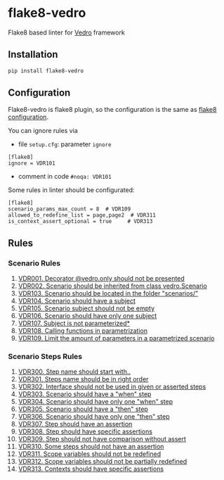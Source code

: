 # flake8-vedro
Flake8 based linter for [Vedro](https://vedro.io/) framework

## Installation

```bash
pip install flake8-vedro
```

## Configuration
Flake8-vedro is flake8 plugin, so the configuration is the same as [flake8 configuration](https://flake8.pycqa.org/en/latest/user/configuration.html).

You can ignore rules via
- file `setup.cfg`: parameter `ignore`
```editorconfig
[flake8]
ignore = VDR101
```
- comment in code `#noqa: VDR101`

Some rules in linter should be configurated:
```editorconfig
[flake8]
scenario_params_max_count = 8  # VDR109
allowed_to_redefine_list = page,page2  # VDR311
is_context_assert_optional = true     # VDR313
```

## Rules

### Scenario Rules
1. [VDR001. Decorator @vedro.only should not be presented](./flake8_vedro/rules/VDR101.md)
2. [VDR002. Scenario should be inherited from class vedro.Scenario](./flake8_vedro/rules/VDR102.md)
3. [VDR103. Scenario should be located in the folder "scenarios/”](./flake8_vedro/rules/VDR103.md)
4. [VDR104. Scenario should have a subject](./flake8_vedro/rules/VDR104.md)
5. [VDR105. Scenario subject should not be empty](./flake8_vedro/rules/VDR105.md)
6. [VDR106. Scenario should have only one subject](./flake8_vedro/rules/VDR106.md)
7. [VDR107. Subject is not parameterized*](./flake8_vedro/rules/VDR107.md)
8. [VDR108. Calling functions in parametrization](./flake8_vedro/rules/VDR108.md)
9. [VDR109. Limit the amount of parameters in a parametrized scenario](./flake8_vedro/rules/VDR109.md)


###  Scenario Steps Rules
1. [VDR300. Step name should start with..](./flake8_vedro/rules/VDR300.md)
2. [VDR301. Steps name should be in right order](./flake8_vedro/rules/VDR301.md)
3. [VDR302. Interface should not be used in given or asserted steps](./flake8_vedro/rules/VDR302.md)
4. [VDR303. Scenario should have a "when" step](./flake8_vedro/rules/VDR303.md)
5. [VDR304. Scenario should have only one "when" step](./flake8_vedro/rules/VDR304.md)
6. [VDR305. Scenario should have a "then" step](./flake8_vedro/rules/VDR305.md)
7. [VDR306. Scenario should have only one "then" step](./flake8_vedro/rules/VDR306.md)
8. [VDR307. Step should have an assertion](./flake8_vedro/rules/VDR307.md)
9. [VDR308. Step should have specific assertions](./flake8_vedro/rules/VDR308.md)
10. [VDR309. Step should not have comparison without assert](./flake8_vedro/rules/VDR309.md)
11. [VDR310. Some steps should not have an assertion](./flake8_vedro/rules/VDR310.md)
12. [VDR311. Scope variables should not be redefined](./flake8_vedro/rules/VDR311.md)
13. [VDR312. Scope variables should not be partially redefined](./flake8_vedro/rules/VDR312.md)
14. [VDR313. Contexts should have specific assertions](./flake8_vedro/rules/VDR313.md)